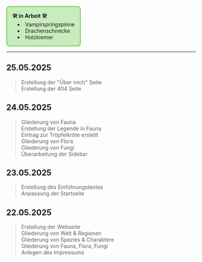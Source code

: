 
<div style="
  display: inline-block;
  width: auto;
  border:2px solid rgb(102, 204, 70);
  background-color: rgba(102, 204, 70, 0.35);
  border-radius:8px;
  padding:1em;
">
<strong>🛠️ in Arbeit 🛠️</strong><br>

<ul style="margin: 0; padding-left: 1em; list-style-position: inside;">
    <li>Vampirspringspinne</li>
    <li>Drachenschnecke</li>
    <li>Holzkiemer</li>
  </ul>
</div>

---

## 25.05.2025
> Erstellung der "Über mich" Seite<br>
> Erstellung der 404 Seite<br>

## 24.05.2025
> Gliederung von Fauna<br>
> Erstellung der Legende in Fauna<br>
> Eintrag zur Tröpfelkröte erstellt<br>
> Gliederung von Flora<br>
> Gliederung von Fungi<br>
> Überarbeitung der Sidebar

## 23.05.2025
> Erstellung des Einführungstextes<br>
> Anpassung der Startseite

## 22.05.2025
> Erstellung der Webseite<br>
> Gliederung von Welt & Regionen<br>
> Gliederung von Spezies & Charaktere<br>
> Gliederung von Fauna, Flora, Fungi<br>
> Anlegen des Impressums